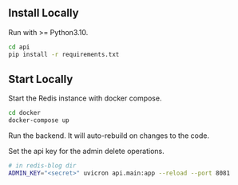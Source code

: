 ## Install Locally

Run with >= Python3.10.

```bash
cd api
pip install -r requirements.txt
```

## Start Locally

Start the Redis instance with docker compose.

```bash
cd docker
docker-compose up
```

Run the backend. 
It will auto-rebuild on changes to the code.

Set the api key for the admin delete operations.

```bash
# in redis-blog dir
ADMIN_KEY="<secret>" uvicron api.main:app --reload --port 8081
```